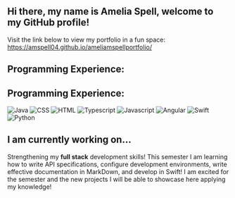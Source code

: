 
## Hi there, my name is Amelia Spell, welcome to my GitHub profile! 

Visit the link below to view my portfolio in a fun space:
  https://amspell04.github.io/ameliamspellportfolio/ 

## Programming Experience:
## Programming Experience:
![Java](https://img.shields.io/badge/Java-ffc8dd?style=flat-square&logo=java&logoColor=black)
![CSS](https://img.shields.io/badge/CSS-cdb4db?style=flat-square&logo=css3&logoColor=black)
![HTML](https://img.shields.io/badge/HTML-ffafcc?style=flat-square&logo=html5&logoColor=black)
![Typescript](https://img.shields.io/badge/Typescript-bde0fe?style=flat-square&logo=typescript&logoColor=black)
![Javascript](https://img.shields.io/badge/Javascript-ffc8dd?style=flat-square&logo=javascript&logoColor=black)
![Angular](https://img.shields.io/badge/Angular-a2d2ff?style=flat-square&logo=angular&logoColor=black)
![Swift](https://img.shields.io/badge/Swift-ffafcc?style=flat-square&logo=swift&logoColor=black)
![Python](https://img.shields.io/badge/Python-cdb4db?style=flat-square&logo=python&logoColor=black)


## I am currently working on...
  Strengthening my **full stack** development skills! This semester I am learning how to write API specifications, configure development environments, write effective documentation in MarkDown, and develop in Swift! I am excited for the semester and the new projects I will be able to showcase here applying my knowledge!

<!--
**amspell04/amspell04** is a ✨ _special_ ✨ repository because its `README.md` (this file) appears on your GitHub profile.

Here are some ideas to get you started:

- 🔭 I’m currently working on ...
- 🌱 I’m currently learning ...
- 👯 I’m looking to collaborate on ...
- 🤔 I’m looking for help with ...
- 💬 Ask me about ...
- 📫 How to reach me: ...
- 😄 Pronouns: ...
- ⚡ Fun fact: ...
-->
